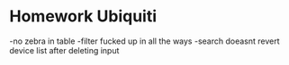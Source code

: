 # Homework Ubiquiti

-no zebra in table
-filter fucked up in all the ways
-search doeasnt revert device list after deleting input
